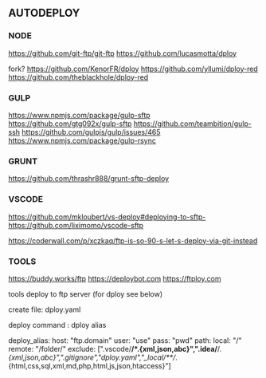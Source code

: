 

## AUTODEPLOY

### NODE 
https://github.com/git-ftp/git-ftp
https://github.com/lucasmotta/dploy

fork?
https://github.com/KenorFR/dploy
https://github.com/yllumi/dploy-red
https://github.com/theblackhole/dploy-red


### GULP
https://www.npmjs.com/package/gulp-sftp
https://github.com/gtg092x/gulp-sftp
https://github.com/teambition/gulp-ssh
https://github.com/gulpjs/gulp/issues/465
https://www.npmjs.com/package/gulp-rsync

### GRUNT
https://github.com/thrashr888/grunt-sftp-deploy

### VSCODE
https://github.com/mkloubert/vs-deploy#deploying-to-sftp-
https://github.com/liximomo/vscode-sftp

https://coderwall.com/p/xczkaq/ftp-is-so-90-s-let-s-deploy-via-git-instead

### TOOLS
https://buddy.works/ftp
https://deploybot.com
https://ftploy.com

 
tools deploy to ftp server (for dploy see below)

create file: dploy.yaml

deploy command : dploy alias

deploy_alias:
    host: "ftp.domain"
    user: "use"
    pass: "pwd"
    path:
        local: "/"
        remote: "/folder/"
exclude: [".vscode/**/*.{xml,json,abc}",".idea/**/*.{xml,json,abc}",".gitignore","dploy.yaml","_local/**/*.{html,css,sql,xml,md,php,html,js,json,htaccess}"]
